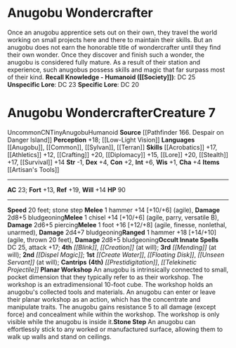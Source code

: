 ﻿---
ac: '23'
alignment: CN
all_resistance: null
burrow_speed: null
charisma: '+4'
climb_speed: null
constitution: '+2'
creature_ability:
- Planar Workshop
- Stone Step
creature_family: '[[DATABASE/monsterfamily/Anugobu|Anugobu]]'
description: 'Once an anugobu apprentice sets out on their own, they travel the world
  working on small projects here and there to maintain their skills. But an anugobu
  does not earn the honorable title of wondercrafter until they find their own wonder.
  Once they discover and finish such a wonder, the anugobu is considered fully mature.
  As a result of their station and experience, such anugobus possess skills and magic
  that far surpass most of their kind.<br/><br/><b><u>Recall Knowledge - Humanoid</u>
  ( [[DATABASE/skill/Society|Society]] )</b>: DC 25<br/><b><u>Unspecific Lore</u></b>:
  DC 23<br/><b><u>Specific Lore</u></b>: DC 20'
dexterity: '+4'
element: null
fly_speed: null
fortitude: '+13'
hardness: null
hp: '90'
id: '1393'
immunity: null
intelligence: '+6'
land_speed: '20'
language:
- '[[DATABASE/language/Anugobu|Anugobu]]'
- '[[DATABASE/language/Common|Common]]'
- '[[DATABASE/language/Sylvan|Sylvan]]'
- '[[DATABASE/language/Terran|Terran]]'
level: '7'
max_speed: '20'
name: Anugobu Wondercrafter
perception: '+18'
rarity: Uncommon
reflex: '+19'
resistance: null
rus_type_level: null
school: null
sense:
- '[[DATABASE/monsterability/Low-Light Vision|low-light vision]]'
size: Tiny
skill:
- '[[DATABASE/skill/Acrobatics|Acrobatics]] +17'
- '[[DATABASE/skill/Athletics|Athletics]] +12'
- '[[DATABASE/skill/Crafting|Crafting]] +20'
- '[[DATABASE/skill/Diplomacy|Diplomacy]] +15'
- '[[DATABASE/skill/Lore|Engineering Lore]] +20'
- '[[DATABASE/skill/Stealth|Stealth]] +17'
- '[[DATABASE/skill/Survival|Survival]] +14'
source: '[[DATABASE/source/Pathfinder 166. Despair on Danger Island|Pathfinder #166:
  Despair on Danger Island]]'
speed:
- 20 feet; stone step
spell:
- '[[DATABASE/spell/Blink|Blink]]'
- '[[DATABASE/spell/Create Water|CreateWater]]'
- '[[DATABASE/spell/Creation|Creation]]'
- '[[DATABASE/spell/Dispel Magic|Dispel Magic]]'
- '[[DATABASE/spell/Floating Disk|Floating Disk]]'
- '[[DATABASE/spell/Mending|Mending]]'
- '[[DATABASE/spell/Prestidigitation|Prestidigitation]]'
- '[[DATABASE/spell/Telekinetic Projectile|TelekineticProjectile]]'
- '[[DATABASE/spell/Unseen Servant|Unseen Servant]]'
strength: '-1'
strength_req: '-1'
strongest_save:
- Reflex
swim_speed: null
trait:
- '[[DATABASE/trait/Anugobu|Anugobu]]'
- '[[DATABASE/trait/Humanoid|Humanoid]]'
- '[[DATABASE/trait/Uncommon|Uncommon]]'
type: Creature
vision: Low-light vision
weakest_save:
- Fortitude
weakness: null
will: '+14'
wisdom: '+1'

---
# Anugobu Wondercrafter

Once an anugobu apprentice sets out on their own, they travel the world working on small projects here and there to maintain their skills. But an anugobu does not earn the honorable title of wondercrafter until they find their own wonder. Once they discover and finish such a wonder, the anugobu is considered fully mature. As a result of their station and experience, such anugobus possess skills and magic that far surpass most of their kind.
**Recall Knowledge - Humanoid ([[Society]])**: DC 25
**Unspecific Lore**: DC 23
**Specific Lore**: DC 20

# Anugobu Wondercrafter<span class="item-type">Creature 7</span>

<span class="trait-uncommon item-trait">Uncommon</span><span class="trait-alignment item-trait">CN</span><span class="trait-size item-trait">Tiny</span><span class="item-trait">Anugobu</span><span class="item-trait">Humanoid</span>
**Source** [[Pathfinder 166. Despair on Danger Island]]
**Perception** +18; [[Low-Light Vision]]
**Languages** [[Anugobu]], [[Common]], [[Sylvan]], [[Terran]]
**Skills** [[Acrobatics]] +17, [[Athletics]] +12, [[Crafting]] +20, [[Diplomacy]] +15, [[Lore]] +20, [[Stealth]] +17, [[Survival]] +14
**Str** -1, **Dex** +4, **Con** +2, **Int** +6, **Wis** +1, **Cha** +4
**Items** [[Artisan's Tools]]

---
**AC** 23; **Fort** +13, **Ref** +19, **Will** +14
**HP** 90

---
**Speed** 20 feet; stone step
<span class="in-box-ability">**Melee** <span class="action-icon">1</span> hammer +14 [+10/+6] (agile), **Damage** 2d8+5 bludgeoning</span><span class="in-box-ability">**Melee** <span class="action-icon">1</span> chisel +14 [+10/+6] (agile, parry, versatile B), **Damage** 2d6+5 piercing</span><span class="in-box-ability">**Melee** <span class="action-icon">1</span> foot +16 [+12/+8] (agile, finesse, nonlethal, unarmed), **Damage** 2d4+7 bludgeoning</span><span class="in-box-ability">**Ranged** <span class="action-icon">1</span> hammer +18 [+14/+10] (agile, thrown 20 feet), **Damage** 2d8+5 bludgeoning</span>**Occult Innate Spells** DC 25, attack +17; **4th** _[[Blink]]_, _[[Creation]]_ (at will); **3rd** _[[Mending]]_ (at will); **2nd** _[[Dispel Magic]]_; **1st** _[[Create Water]]_, _[[Floating Disk]]_, _[[Unseen Servant]]_ (at will); **Cantrips** **(4th)** _[[Prestidigitation]]_, _[[Telekinetic Projectile]]_
<span class="in-box-ability">**Planar Workshop** An anugobu is intrinsically connected to small, pocket dimension that they typically refer to as their workshop. The workshop is an extradimensional 10-foot cube. The workshop holds an anugobu's collected tools and materials. An anugobu can enter or leave their planar workshop as an action, which has the concentrate and manipulate traits. The anugobu gains resistance 5 to all damage (except force) and concealment while within the workshop. The workshop is only visible while the anugobu is inside it.</span><span class="in-box-ability">**Stone Step** An anugobu can effortlessly stick to any worked or manufactured surface, allowing them to walk up walls and stand on ceilings.</span>